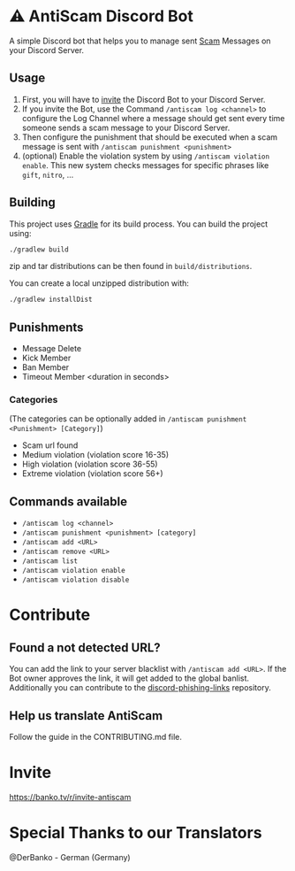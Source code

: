 # ⚠️ AntiScam Discord Bot

A simple Discord bot that helps you to manage sent [Scam](https://en.wikipedia.org/wiki/Scam) Messages on your Discord
Server.

## Usage

1. First, you will have to [invite](https://banko.tv/r/invite-antiscam) the Discord Bot to your Discord Server.
2. If you invite the Bot, use the Command `/antiscam log <channel>` to configure the Log Channel where a message should
   get sent every time someone sends a scam message to your Discord Server.
3. Then configure the punishment that should be executed when a scam message is sent
   with `/antiscam punishment <punishment>`
4. (optional) Enable the violation system by using `/antiscam violation enable`. This new system checks messages for specific phrases like `gift`, `nitro`, ...

## Building

This project uses [Gradle](https://gradle.org) for its build process. You can build the project using:

```bash
./gradlew build
```

zip and tar distributions can be then found in `build/distributions`.

You can create a local unzipped distribution with:

```bash
./gradlew installDist
```

## Punishments

- Message Delete
- Kick Member
- Ban Member
- Timeout Member \<duration in seconds\>

### Categories
(The categories can be optionally added in `/antiscam punishment <Punishment> [Category]`)

- Scam url found
- Medium violation (violation score 16-35)
- High violation (violation score 36-55)
- Extreme violation (violation score 56+)

## Commands available

- `/antiscam log <channel>`
- `/antiscam punishment <punishment> [category]`
- `/antiscam add <URL>`
- `/antiscam remove <URL>`
- `/antiscam list`
- `/antiscam violation enable`
- `/antiscam violation disable`

# Contribute

## Found a not detected URL?

You can add the link to your server blacklist with `/antiscam add <URL>`. If the Bot owner approves the link, it will
get added to the global banlist. Additionally you can contribute to the [discord-phishing-links](https://github.com/nikolaischunk/discord-phishing-links) repository.

## Help us translate AntiScam

Follow the guide in the CONTRIBUTING.md file.

# Invite

https://banko.tv/r/invite-antiscam

# Special Thanks to our Translators

@DerBanko - German (Germany)
